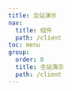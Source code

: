 ```yaml
---
title: 全站演示
nav:
  title: 组件
  path: /client
toc: menu
group:
  order: 0
  title: 全站演示
  path: /client
---
```


<code src="./demos/demo1.tsx"/>



